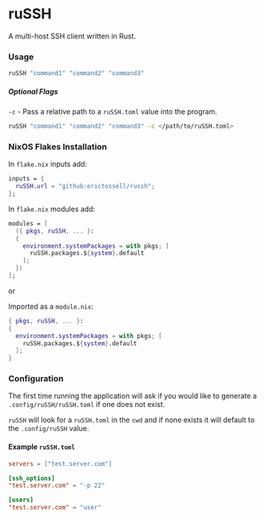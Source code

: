 # ruSSH

A multi-host SSH client written in Rust.

### Usage

```bash
ruSSH "command1" "command2" "command3"
```

##### Optional Flags

`-c` - Pass a relative path to a `ruSSH.toml` value into the program.

```bash
ruSSH "command1" "command2" "command3" -c </path/to/ruSSH.toml>
```

### NixOS Flakes Installation

In `flake.nix` inputs add:

```nix
inputs = {
  ruSSH.url = "github:erictossell/russh";
}; 
```

In `flake.nix` modules add:

```nix
modules = [
  ({ pkgs, ruSSH, ... }: 
  {
    environment.systemPackages = with pkgs; [
      ruSSH.packages.${system}.default
    ];
  })
];
```

or

Imported as a `module.nix`:

```nix
{ pkgs, ruSSH, ... }: 
{
  environment.systemPackages = with pkgs; [
    ruSSH.packages.${system}.default
  ];
}
```

### Configuration
The first time running the application will ask if you would like to generate a `.config/ruSSH/ruSSH.toml` if one does not exist.

`ruSSH` will look for a `ruSSH.toml` in the `cwd` and if none exists it will default to the `.config/ruSSH` value. 

#### Example `ruSSH.toml`

```toml
servers = ["test.server.com"]

[ssh_options]
"test.server.com" = "-p 22"

[users]
"test.server.com" = "user"

```
